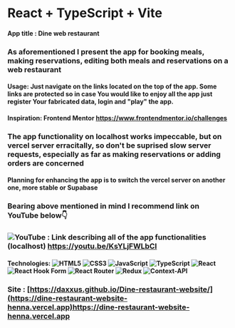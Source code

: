 # React + TypeScript + Vite
#### App title : Dine web restaurant
### As aforementioned I present the app for booking meals, making reservations, editing both meals and reservations on a web restaurant
#### Usage: Just navigate on the links located on the top of the app. Some links are protected so in case You would like to enjoy all the app just register Your fabricated data, login and "play" the app.

#### Inspiration: Frontend Mentor https://www.frontendmentor.io/challenges

### The app functionality on localhost works impeccable, but on vercel server erracitally, so don't be suprised slow server requests, especially as far as making reservations or adding orders are concerned
#### Planning for enhancing the app is to switch the vercel server on another one, more stable or Supabase
### Bearing above mentioned in mind I recommend link on YouTube below👇

### 	![YouTube](https://img.shields.io/badge/YouTube-%23FF0000.svg?style=for-the-badge&logo=YouTube&logoColor=white) : Link describing all of the app functionalities (localhost)   https://youtu.be/KsYLjFWLbCI

#### Technologies: ![HTML5](https://img.shields.io/badge/html5-%23E34F26.svg?style=for-the-badge&logo=html5&logoColor=white) ![CSS3](https://img.shields.io/badge/css3-%231572B6.svg?style=for-the-badge&logo=css3&logoColor=white) ![JavaScript](https://img.shields.io/badge/javascript-%23323330.svg?style=for-the-badge&logo=javascript&logoColor=%23F7DF1E) ![TypeScript](https://img.shields.io/badge/typescript-%23007ACC.svg?style=for-the-badge&logo=typescript&logoColor=white) ![React](https://img.shields.io/badge/react-%2320232a.svg?style=for-the-badge&logo=react&logoColor=%2361DAFB) ![React Hook Form](https://img.shields.io/badge/React%20Hook%20Form-%23EC5990.svg?style=for-the-badge&logo=reacthookform&logoColor=white) ![React Router](https://img.shields.io/badge/React_Router-CA4245?style=for-the-badge&logo=react-router&logoColor=white) ![Redux](https://img.shields.io/badge/redux-%23593d88.svg?style=for-the-badge&logo=redux&logoColor=white) ![Context-API](https://img.shields.io/badge/Context--Api-000000?style=for-the-badge&logo=react)

### Site :   [https://daxxus.github.io/Dine-restaurant-website/](https://dine-restaurant-website-henna.vercel.app)https://dine-restaurant-website-henna.vercel.app


